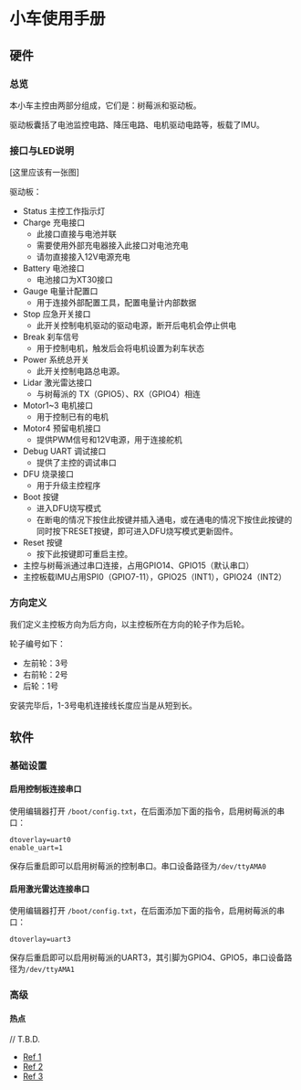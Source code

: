 # 小车使用手册

## 硬件

### 总览

本小车主控由两部分组成，它们是：树莓派和驱动板。

驱动板囊括了电池监控电路、降压电路、电机驱动电路等，板载了IMU。

### 接口与LED说明

[这里应该有一张图]

驱动板：

- Status 主控工作指示灯
- Charge 充电接口
  - 此接口直接与电池并联
  - 需要使用外部充电器接入此接口对电池充电
  - 请勿直接接入12V电源充电
- Battery 电池接口
  - 电池接口为XT30接口
- Gauge 电量计配置口
  - 用于连接外部配置工具，配置电量计内部数据
- Stop 应急开关接口
  - 此开关控制电机驱动的驱动电源，断开后电机会停止供电
- Break 刹车信号
  - 用于控制电机，触发后会将电机设置为刹车状态
- Power 系统总开关
  - 此开关控制电路总电源。
- Lidar 激光雷达接口
  - 与树莓派的 TX（GPIO5）、RX（GPIO4）相连
- Motor1~3 电机接口
  - 用于控制已有的电机
- Motor4 预留电机接口
  - 提供PWM信号和12V电源，用于连接舵机
- Debug UART 调试接口
  - 提供了主控的调试串口
- DFU 烧录接口
  - 用于升级主控程序
- Boot 按键
  - 进入DFU烧写模式
  - 在断电的情况下按住此按键并插入通电，或在通电的情况下按住此按键的同时按下RESET按键，即可进入DFU烧写模式更新固件。
- Reset 按键
  - 按下此按键即可重启主控。
- 主控与树莓派通过串口连接，占用GPIO14、GPIO15（默认串口）
- 主控板载IMU占用SPI0（GPIO7-11），GPIO25（INT1），GPIO24（INT2）

### 方向定义

我们定义主控板方向为后方向，以主控板所在方向的轮子作为后轮。

轮子编号如下：
- 左前轮：3号
- 右前轮：2号
- 后轮：1号

安装完毕后，1-3号电机连接线长度应当是从短到长。

## 软件

### 基础设置

#### 启用控制板连接串口

使用编辑器打开 `/boot/config.txt`，在后面添加下面的指令，启用树莓派的串口：

```
dtoverlay=uart0
enable_uart=1
```

保存后重启即可以启用树莓派的控制串口。串口设备路径为`/dev/ttyAMA0`

#### 启用激光雷达连接串口


使用编辑器打开 `/boot/config.txt`，在后面添加下面的指令，启用树莓派的串口：

```
dtoverlay=uart3
```

保存后重启即可以启用树莓派的UART3，其引脚为GPIO4、GPIO5，串口设备路径为`/dev/ttyAMA1`

### 高级

#### 热点

// T.B.D.

- [Ref 1](https://www.raspberrypi.org/forums/viewtopic.php?t=211542)
- [Ref 2](https://raspberrypi.stackexchange.com/questions/37920/how-do-i-set-up-networking-wifi-static-ip-address-on-raspbian-raspberry-pi-os/37921#37921)
- [Ref 3](https://www.raspberrypi.org/documentation/configuration/wireless/access-point-routed.md)
